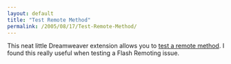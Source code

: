 ```yaml
---
layout: default
title: "Test Remote Method"
permalink: /2005/08/17/Test-Remote-Method/
---
```


This neat little Dreamweaver extension allows you to <a href="http://www.communitymx.com/content/article.cfm?cid=FD5CA" target="_blank">test a remote method</a>. I found this really useful when testing a Flash Remoting issue.<br/>